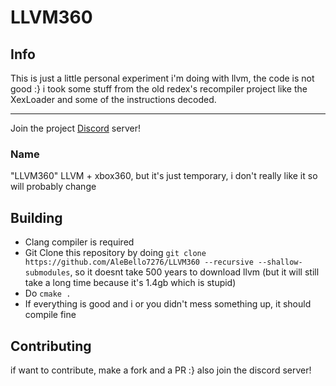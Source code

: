 # LLVM360

## Info

This is just a little personal experiment i'm doing with llvm, the code is not good :} i took some stuff from the old redex's recompiler project like the XexLoader and some of the instructions decoded.

--------------- 
Join the project [Discord][dis] server! 

### Name
"LLVM360" LLVM + xbox360, but it's just temporary, i don't really like it so will probably change

## Building
- Clang compiler is required
- Git Clone this repository by doing `git clone https://github.com/AleBello7276/LLVM360 --recursive --shallow-submodules`, so it doesnt take 500 years to download llvm (but it will still take a long time because it's 1.4gb which is stupid)
- Do `cmake .`
- If everything is good and i or you didn't mess something up, it should compile fine

## Contributing
if want to contribute, make a fork and a PR :} also join the discord server!

[dis]: https://discord.gg/JufwFS9mmf
